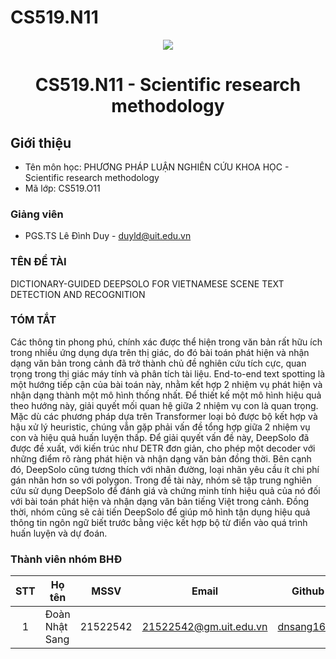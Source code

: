 # CS519.N11
<p align="center">
  <a href="https://www.uit.edu.vn/"><img src="https://www.uit.edu.vn/sites/vi/files/banner.png"></a>
<h1 align="center"><b>CS519.N11 - Scientific research methodology</b></h1>

## Giới thiệu
* Tên môn học: PHƯƠNG PHÁP LUẬN NGHIÊN CỨU KHOA HỌC - Scientific research methodology
* Mã lớp: CS519.O11

### Giảng viên
* PGS.TS Lê Đình Duy - duyld@uit.edu.vn

### TÊN ĐỀ TÀI 
DICTIONARY-GUIDED DEEPSOLO FOR VIETNAMESE SCENE TEXT DETECTION AND RECOGNITION

### TÓM TẮT
Các thông tin phong phú, chính xác được thể hiện trong văn bản rất hữu ích trong nhiều ứng dụng dựa trên thị giác, do đó bài toán phát hiện và nhận dạng văn bản trong cảnh đã trở thành chủ đề nghiên cứu tích cực, quan trọng trong thị giác máy tính và phân tích tài liệu. End-to-end text spotting là một hướng tiếp cận của bài toán này, nhằm kết hợp 2 nhiệm vụ phát hiện và nhận dạng thành một mô hình thống nhất. Để thiết kế một mô hình hiệu quả theo hướng này, giải quyết mối quan hệ giữa 2 nhiệm vụ con là quan trọng. Mặc dù các phương pháp dựa trên Transformer loại bỏ được bộ kết hợp và hậu xử lý heuristic, chúng vẫn gặp phải vấn đề tổng hợp giữa 2 nhiệm vụ con và hiệu quả huấn luyện thấp. Để giải quyết vấn đề này, DeepSolo đã được đề xuất, với kiến trúc như DETR đơn giản, cho phép một decoder với những điểm rõ ràng phát hiện và nhận dạng văn bản đồng thời. Bên cạnh đó, DeepSolo cũng tương thích với nhãn đường, loại nhãn yêu cầu ít chi phí gán nhãn hơn so với polygon. Trong đề tài này, nhóm sẽ tập trung nghiên cứu sử dụng DeepSolo để đánh giá và chứng minh tính hiệu quả của nó đối với bài toán phát hiện và nhận dạng văn bản tiếng Việt trong cảnh. Đồng thời, nhóm cũng sẽ cải tiến DeepSolo để giúp mô hình tận dụng hiệu quả thông tin ngôn ngữ biết trước bằng việc kết hợp bộ từ điển vào quá trình huấn luyện và dự đoán.

### Thành viên nhóm BHĐ

| STT | Họ tên | MSSV | Email | Github |
| :---: | --- | --- | --- | --- |
| 1 | Đoàn Nhật Sang | 21522542 | 21522542@gm.uit.edu.vn | [dnsang1611](https://github.com/dnsang1611) |
